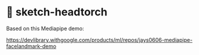 # 🎈 sketch-headtorch

Based on this Mediapipe demo:

https://devlibrary.withgoogle.com/products/ml/repos/jays0606-mediapipe-facelandmark-demo
